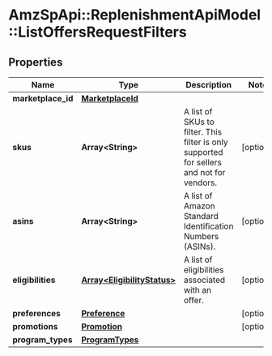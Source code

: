 # AmzSpApi::ReplenishmentApiModel::ListOffersRequestFilters

## Properties
Name | Type | Description | Notes
------------ | ------------- | ------------- | -------------
**marketplace_id** | [**MarketplaceId**](MarketplaceId.md) |  | 
**skus** | **Array&lt;String&gt;** | A list of SKUs to filter. This filter is only supported for sellers and not for vendors. | [optional] 
**asins** | **Array&lt;String&gt;** | A list of Amazon Standard Identification Numbers (ASINs). | [optional] 
**eligibilities** | [**Array&lt;EligibilityStatus&gt;**](EligibilityStatus.md) | A list of eligibilities associated with an offer. | [optional] 
**preferences** | [**Preference**](Preference.md) |  | [optional] 
**promotions** | [**Promotion**](Promotion.md) |  | [optional] 
**program_types** | [**ProgramTypes**](ProgramTypes.md) |  | 

